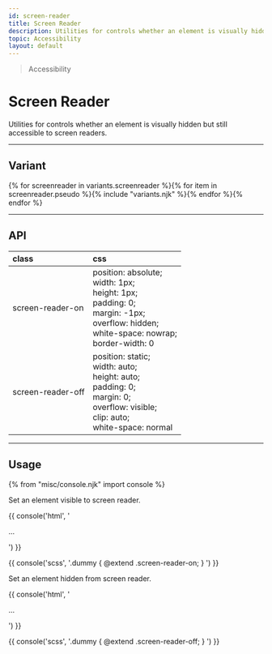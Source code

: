 ```yaml
---
id: screen-reader
title: Screen Reader
description: Utilities for controls whether an element is visually hidden but still accessible to screen readers.
topic: Accessibility
layout: default
---
```


> Accessibility

# Screen Reader

Utilities for controls whether an element is visually hidden but still accessible to screen readers.

---

## Variant

<div class="flex flex-gap-2 flex-wrap justify-start items-center">{% for screenreader in variants.screenreader %}{% for item in screenreader.pseudo %}{% include "variants.njk" %}{% endfor %}{% endfor %}</div>

---

## API

| <span class="padding-x-3 padding-y-1 text-white bg-shade-granite-5 font-semibold curve-border-md">class</span> | <span class="padding-x-3 padding-y-1 text-white bg-shade-granite-5 font-semibold curve-border-md">css</span> |
|:--|:--|
| screen-reader-on | position: absolute; <br> width: 1px; <br> height: 1px; <br> padding: 0; <br> margin: -1px; <br> overflow: hidden; <br> white-space: nowrap; <br> border-width: 0 |
| screen-reader-off | position: static; <br> width: auto; <br> height: auto; <br> padding: 0; <br> margin: 0; <br> overflow: visible; <br> clip: auto; <br> white-space: normal |

---

## Usage

{% from "misc/console.njk" import console %}

Set an element visible to screen reader.

{{ console('html',
'<div class="screen-reader-on">
    ...
  </div>
') }}

{{ console('scss',
'.dummy {
    @extend
      .screen-reader-on;
}
') }}

Set an element hidden from screen reader.

{{ console('html',
'<div class="screen-reader-off">
    ...
  </div>
') }}

{{ console('scss',
'.dummy {
    @extend
      .screen-reader-off;
}
') }}
